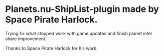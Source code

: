 # Planets.nu-ShipList-plugin made by Space Pirate Harlock.

Trying fix what stopped work with game updates and finish planet intel share improvement.

Thanks to Space Pirate Harlock for his work.
